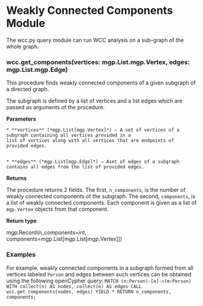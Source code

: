 # Weakly Connected Components Module

The wcc.py query module can run WCC analysis on a sub-graph of the whole graph.


### wcc.get_components(vertices: mgp.List.mgp.Vertex, edges: mgp.List.mgp.Edge)
This procedure finds weakly connected components of a given subgraph of a
directed graph.

The subgraph is defined by a list of vertices and a list edges which are
passed as arguments of the procedure.


**Parameters**

    
    * **vertices** (*mgp.List[mgp.Vertex]*) – A set of vertices of a subgraph containing all vertices provided in a
    list of vertices along with all vertices that are endpoints of provided edges.


    * **edges** (*mgp.List[mgp.Edge]*) – Aset of edges of a subgraph contains all edges from the list of provided edges.



**Returns**

The procedure returns 2 fields. The first, `n_components`, is the number
    of weakly connected components of the subgraph. The second, `components`,
    is a list of weakly connected components. Each component is given as a
    list of `mgp.Vertex` objects from that component.



**Return type**

mgp.Record(n_components=int, components=mgp.List[mgp.List[mgp.Vertex]])


### Examples

For example, weakly connected components in a subgraph formed from all
vertices labeled `Person` and edges between such vertices can be obtained
using the following openCypher query:
`MATCH (n:Person)-[e]->(m:Person)
WITH collect(n) AS nodes, collect(e) AS edges
CALL wcc.get_components(nodes, edges) YIELD *
RETURN n_components, components;`
